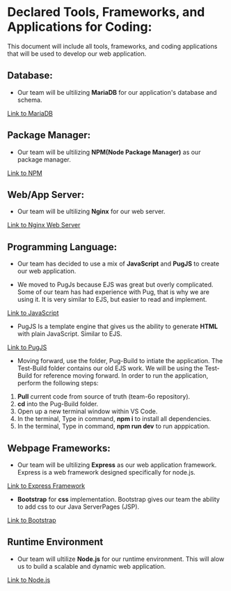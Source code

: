# Declared Tools, Frameworks, and Applications for Coding:
This document will include all tools, frameworks, and coding applications that will be used to develop our web application. 

## Database: 

- Our team will be ultilizing **MariaDB** for our application's database and schema.

[Link to MariaDB](https://mariadb.org)

## Package Manager: 

- Our team will be ultilizing **NPM(Node Package Manager)** as our package manager. 

[Link to NPM](https://www.npmjs.com/package/npm)

## Web/App Server: 

- Our team will be ultilizing **Nginx** for our web server.

[Link to Nginx Web Server](https://www.nginx.com)

## Programming Language:

- Our team has decided to use a mix of **JavaScript** and **PugJS** to create our web application.

- We moved to PugJs because EJS was great but overly complicated. Some of our team has had experience with Pug, that is why we are using it. It is very similar to EJS, but easier to read and implement.

[Link to JavaScript](https://www.javascript.com)

- PugJS Is a template engine that gives us the ability to generate **HTML** with plain JavaScript. Similar to EJS.

[Link to PugJS](https://pugjs.org/api/getting-started.html)

- Moving forward, use the folder, Pug-Build to intiate the application. The Test-Build folder contains our old EJS work. We will be using the Test-Build for reference moving forward. In order to run the application, perform the following steps:

1. **Pull** current code from source of truth (team-6o repository).
2. **cd** into the Pug-Build folder.
3. Open up a new terminal window within VS Code.
4. In the terminal, Type in command, **npm i** to install all dependencies. 
5. In the terminal, Type in command, **npm run dev** to run apppication.

## Webpage Frameworks:
- Our team will be ultilizing **Express** as our web application framework. Express is a web framework designed specifically for node.js. 

[Link to Express Framework](https://expressjs.com)

- **Bootstrap** for **css** implementation.
Bootstrap gives our team the ability to add css to our Java ServerPages (JSP).

[Link to Bootstrap](https://getbootstrap.com)

## Runtime Environment
- Our team will ultilize **Node.js** for our runtime environment. This will alow us to build a scalable and dynamic web application.

[Link to Node.js](https://nodejs.org/en/)
